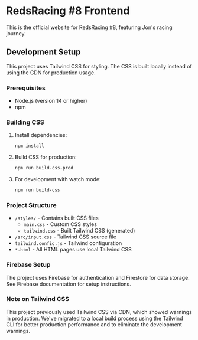 # RedsRacing #8 Frontend

This is the official website for RedsRacing #8, featuring Jon's racing journey.

## Development Setup

This project uses Tailwind CSS for styling. The CSS is built locally instead of using the CDN for production usage.

### Prerequisites

- Node.js (version 14 or higher)
- npm

### Building CSS

1. Install dependencies:

   ```bash
   npm install
   ```

2. Build CSS for production:

   ```bash
   npm run build-css-prod
   ```

3. For development with watch mode:
   ```bash
   npm run build-css
   ```

### Project Structure

- `/styles/` - Contains built CSS files
  - `main.css` - Custom CSS styles
  - `tailwind.css` - Built Tailwind CSS (generated)
- `/src/input.css` - Tailwind CSS source file
- `tailwind.config.js` - Tailwind configuration
- `*.html` - All HTML pages use local Tailwind CSS

### Firebase Setup

The project uses Firebase for authentication and Firestore for data storage. See Firebase documentation for setup instructions.

### Note on Tailwind CSS

This project previously used Tailwind CSS via CDN, which showed warnings in production. We've migrated to a local build process using the Tailwind CLI for better production performance and to eliminate the development warnings.
